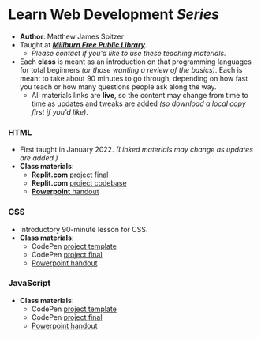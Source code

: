 # Learn Web Development *Series*
- **Author**: Matthew James Spitzer
- Taught at *__[Millburn Free Public Library](https://millburnlibrary.org/)__*.
  - *Please contact if you'd like to use these teaching materials.*
- Each **class** is meant as an introduction on that programming languages for total beginners *(or those wanting a review of the basics)*. Each is meant to take about 90 minutes to go through, depending on how fast you teach or how many questions people ask along the way.
  - All materials links are **live**, so the content may change from time to time as updates and tweaks are added *(so download a local copy first if you'd like)*. 


### HTML
- First taught in January 2022. *(Linked materials may change as updates are added.)*
- **Class materials**:
  - **Replit.com** [project final](https://WebDev.matthewspitzer.repl.co)
  - **Replit.com** [project codebase](https://replit.com/@MatthewSpitzer/WebDev#index.html)
  - [**Powerpoint** handout](https://docs.google.com/presentation/d/1JRQM-ahvQSe2DPA56Ff2dAdtuO8lXiyr/edit?usp=sharing&ouid=112028483477754248358&rtpof=true&sd=true)

### CSS
- Introductory 90-minute lesson for CSS.
- **Class materials**:
  - CodePen [project template](https://codepen.io/pen/?template=OJxBmPa)
  - CodePen [project final](https://codepen.io/pen/?template=jOGeddW)
  - [Powerpoint handout](https://docs.google.com/presentation/d/11rddXzv3jr_9qc0-FFTxlBS_fWXt0rz0/edit?usp=sharing&ouid=112028483477754248358&rtpof=true&sd=true)


### JavaScript
- **Class materials**:
  - CodePen [project template](https://codepen.io/pen/?template=OJxerQa)
  - CodePen [project final](https://codepen.io/pen/?template=JjrxajB)
  - [Powerpoint handout](https://docs.google.com/presentation/d/1gOfWcJHx_VigSCI1VkP05t-Bj5_vypNX88BryBHlOA0/edit?usp=sharing)

